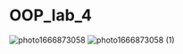 # OOP_lab_4
![photo1666873058](https://user-images.githubusercontent.com/113361340/198282205-9615fd7f-4a16-4758-a944-fac63ddc5db8.jpeg)
![photo1666873058 (1)](https://user-images.githubusercontent.com/113361340/198282222-678ff04e-b4d1-42f3-8f16-e3e7d638de76.jpeg)
